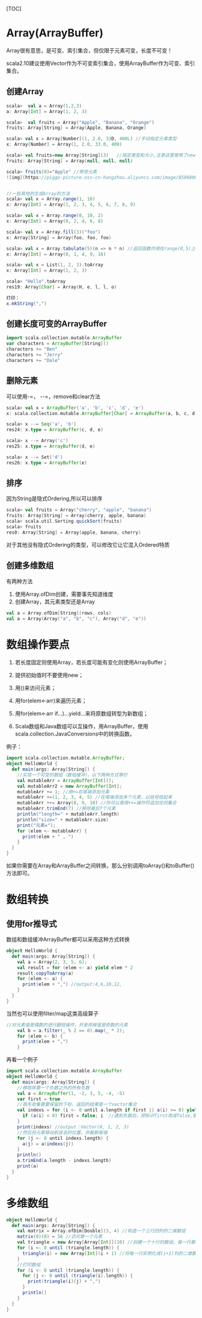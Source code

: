 [TOC]

# Array(ArrayBuffer)

Array很有意思，是可变、索引集合，但仅限于元素可变，长度不可变！

scala2.10建议使用Vector作为不可变索引集合，使用ArrayBuffer作为可变、索引集合。

## 创建Array

```scala
scala>  val a = Array(1,2,3) 
a: Array[Int] = Array(1, 2, 3)

scala>  val fruits = Array("Apple", "Banana", "Orange")
fruits: Array[String] = Array(Apple, Banana, Orange)

scala> val x = Array[Number](1, 2.0, 33D, 400L) //手动指定元素类型
x: Array[Number] = Array(1, 2.0, 33.0, 400)

scala> val fruits=new Array[String](3)   //指定类型和大小,注意这里使用了new关键字
fruits: Array[String] = Array(null, null, null)

scala> fruits(0)="Apple" //修改元素
![img](https://piggo-picture.oss-cn-hangzhou.aliyuncs.com/image/8596800-436a7a7348ad342e.png)


//一些其他的生成Array的方法
scala> val x = Array.range(1, 10)
x: Array[Int] = Array(1, 2, 3, 4, 5, 6, 7, 8, 9)

scala> val x = Array.range(0, 10, 2)
x: Array[Int] = Array(0, 2, 4, 6, 8)

scala> val x = Array.fill(3)("foo")
x: Array[String] = Array(foo, foo, foo)

scala> val x = Array.tabulate(5)(n => n * n) //返回函数作用在range(0,5)上的结果
x: Array[Int] = Array(0, 1, 4, 9, 16)

scala> val x = List(1, 2, 3).toArray
x: Array[Int] = Array(1, 2, 3)

scala> "Hello".toArray
res19: Array[Char] = Array(H, e, l, l, o)

打印：
x.mkString(",")
```

## 创建长度可变的ArrayBuffer

```scala
import scala.collection.mutable.ArrayBuffer
var characters = ArrayBuffer[String]()
characters += "Ben"
characters += "Jerry"
characters += "Dale"
```

## 删除元素

可以使用-=， --=，remove和clear方法

```scala
scala> val x = ArrayBuffer('a', 'b', 'c', 'd', 'e')
x: scala.collection.mutable.ArrayBuffer[Char] = ArrayBuffer(a, b, c, d, e)

scala> x --= Seq('a', 'b')
res24: x.type = ArrayBuffer(c, d, e)

scala> x --= Array('c')
res25: x.type = ArrayBuffer(d, e)

scala> x --= Set('d')
res26: x.type = ArrayBuffer(e)
```

## 排序

因为String是隐式Ordering,所以可以排序

```scala
scala> val fruits = Array("cherry", "apple", "banana")
fruits: Array[String] = Array(cherry, apple, banana)
scala> scala.util.Sorting.quickSort(fruits)
scala> fruits
res0: Array[String] = Array(apple, banana, cherry)
```

对于其他没有隐式Ordering的类型，可以修改它让它混入Ordered特质

## 创建多维数组

有两种方法

1. 使用Array.ofDim创建，需要事先知道维度
2. 创建Array，其元素类型还是Array

```scala
val a = Array.ofDim[String](rows, cols)
val a = Array(Array("a", "b", "c"), Array("d", "e"))
```



# 数组操作要点

1. 若长度固定则使用Array，若长度可能有变化则使用ArrayBuffer；

2. 提供初始值时不要使用new；
3. 用()来访问元素；
4. 用for(elem<-arr)来遍历元素；
5. 用for(elem<-arr if...)...yield...来将原数组转型为新数组；
6. Scala数组和Java数组可以互操作，用ArrayBuffer，使用scala.collection.JavaConversions中的转换函数。



例子：

```scala
import scala.collection.mutable.ArrayBuffer;
object HelloWorld {
  def main(args: Array[String]) {
    //实现一个可变的数组（数组缓冲），以下两种方式等价
    val mutableArr = ArrayBuffer[Int]();
    val mutableArr2 = new ArrayBuffer[Int];
    mutableArr += 1; //用+=在尾端添加元素
    mutableArr +=(1, 2, 3, 4, 5) //在尾端添加多个元素，以括号括起来
    mutableArr ++= Array(8, 9, 10) //你可以使用++=操作符追加任何集合
    mutableArr.trimEnd(7) //移除最后7个元素
    println("length=" + mutableArr.length)
    println("size=" + mutableArr.size)
    print("元素=");
    for (elem <- mutableArr) {
      print(elem + " , ")
    }
  }
}
```



如果你需要在Array和ArrayBuffer之间转换，那么分别调用toArray()和toBuffer()方法即可。


# 数组转换

## 使用for推导式

数组和数组缓冲ArrayBuffer都可以采用这种方式转换

```scala
object HelloWorld {
  def main(args: Array[String]) {
    val a = Array(2, 3, 5, 6);
    val result = for (elem <- a) yield elem * 2
    result.copyToArray(a)
    for (elem <- a) {
      print(elem + ",") //output:4,6,10,12,
    }
  }
}

```

当然也可以使用filter/map这类高级算子

```scala
//对元素值是偶数的进行翻倍操作，并舍弃掉值是奇数的元素
    val b = a.filter(_ % 2 == 0).map(_ * 2);
    for (elem <- b) {
      print(elem + ",")
    }
```

再看一个例子

```scala
import scala.collection.mutable.ArrayBuffer
object HelloWorld {
  def main(args: Array[String]) {
    //移除除第一个负数之外的所有负数
    val a = ArrayBuffer(1, -2, 3, 5, -4, -5)
    var first = true
    //首先收集需要保留的下标，返回的结果是一个vector集合
    val indexs = for (i <- 0 until a.length if first || a(i) >= 0) yield {
      if (a(i) < 0) first = false; i  //遇到负数后，把标识first改成false,那么进入这个推导的都是正数，yield它的下标
    }
    print(indexs) //output：Vector(0, 1, 2, 3)
    //然后将元素移动到该去的位置，并截断尾端
    for (j <- 0 until indexs.length) {
      a(j) = a(indexs(j))
    }
    println()
    a.trimEnd(a.length - indexs.length)
    print(a)
  }
}

```

# 多维数组

```scala
object HelloWorld {
  def main(args: Array[String]) {
    val matrix = Array.ofDim[Double](3, 4) //构造一个三行四列的二维数组
    matrix(0)(0) = 56 //访问第一个元素
    val triangle = new Array[Array[Int]](10) //创建一个十行的数组，每一行都是一个Int型的Array
    for (i <- 0 until (triangle.length)) {
      triangle(i) = new Array[Int](i + 1) //将每一行实例化成(i+1)列的二维数组
    }
    //打印数组
    for (i <- 0 until (triangle.length)) {
      for (j <- 0 until (triangle(i).length)) {
        print(triangle(i)(j) + ",")
      }
      println()
    }
  }
}

```

